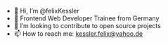 - 👋 Hi, I’m @felixKessler
- 🌱 Frontend Web Developer Trainee from Germany
- 💞️ I’m looking to contribute to open source projects
- 📫 How to reach me: kessler.felix@yahoo.de

<!---
felixKessler/felixKessler is a ✨ special ✨ repository because its `README.md` (this file) appears on your GitHub profile.
You can click the Preview link to take a look at your changes.
--->

